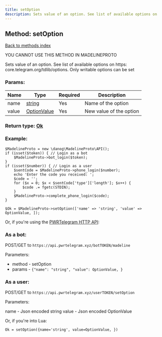 ```yaml
---
title: setOption
description: Sets value of an option. See list of available options on https: core.telegram.org/tdlib/options. Only writable options can be set
---
```

## Method: setOption  
[Back to methods index](index.md)


YOU CANNOT USE THIS METHOD IN MADELINEPROTO


Sets value of an option. See list of available options on https: core.telegram.org/tdlib/options. Only writable options can be set

### Params:

| Name     |    Type       | Required | Description |
|----------|---------------|----------|-------------|
|name|[string](../types/string.md) | Yes|Name of the option|
|value|[OptionValue](../types/OptionValue.md) | Yes|New value of the option|


### Return type: [Ok](../types/Ok.md)

### Example:


```
$MadelineProto = new \danog\MadelineProto\API();
if (isset($token)) { // Login as a bot
    $MadelineProto->bot_login($token);
}
if (isset($number)) { // Login as a user
    $sentCode = $MadelineProto->phone_login($number);
    echo 'Enter the code you received: ';
    $code = '';
    for ($x = 0; $x < $sentCode['type']['length']; $x++) {
        $code .= fgetc(STDIN);
    }
    $MadelineProto->complete_phone_login($code);
}

$Ok = $MadelineProto->setOption(['name' => 'string', 'value' => OptionValue, ]);
```

Or, if you're using the [PWRTelegram HTTP API](https://pwrtelegram.xyz):

### As a bot:

POST/GET to `https://api.pwrtelegram.xyz/botTOKEN/madeline`

Parameters:

* method - setOption
* params - `{"name": "string", "value": OptionValue, }`



### As a user:

POST/GET to `https://api.pwrtelegram.xyz/userTOKEN/setOption`

Parameters:

name - Json encoded string
value - Json encoded OptionValue



Or, if you're into Lua:

```
Ok = setOption({name='string', value=OptionValue, })
```


